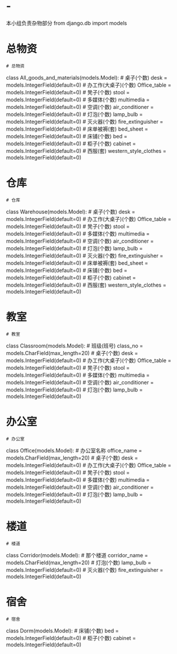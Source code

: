 # -
本小组负责杂物部分
from django.db import models
# 总物资
    # 总物资
class All_goods_and_materials(models.Model):
    # 桌子(个数)
    desk = models.IntegerField(default=0)
    # 办工作(大桌子)(个数)
    Office_table = models.IntegerField(default=0)
    # 凳子(个数)
    stool = models.IntegerField(default=0)
    # 多媒体(个数)
    multimedia = models.IntegerField(default=0)
    # 空调(个数)
    air_conditioner = models.IntegerField(default=0)
    # 灯泡(个数)
    lamp_bulb = models.IntegerField(default=0)
    # 灭火器(个数)
    fire_extinguisher = models.IntegerField(default=0)
    # 床单被褥(套)
    bed_sheet = models.IntegerField(default=0)
    # 床铺(个数)
    bed = models.IntegerField(default=0)
    # 柜子(个数)
    cabinet = models.IntegerField(default=0)
    # 西服(套)
    western_style_clothes = models.IntegerField(default=0)
# 仓库
    # 仓库
class Warehouse(models.Model):
    # 桌子(个数)
    desk = models.IntegerField(default=0)
    # 办工作(大桌子)(个数)
    Office_table = models.IntegerField(default=0)
    # 凳子(个数)
    stool = models.IntegerField(default=0)
    # 多媒体(个数)
    multimedia = models.IntegerField(default=0)
    # 空调(个数)
    air_conditioner = models.IntegerField(default=0)
    # 灯泡(个数)
    lamp_bulb = models.IntegerField(default=0)
    # 灭火器(个数)
    fire_extinguisher = models.IntegerField(default=0)
    # 床单被褥(套)
    bed_sheet = models.IntegerField(default=0)
    # 床铺(个数)
    bed = models.IntegerField(default=0)
    # 柜子(个数)
    cabinet = models.IntegerField(default=0)
    # 西服(套)
    western_style_clothes = models.IntegerField(default=0)
# 教室
    # 教室
class Classroom(models.Model):
    # 班级(班号)
    class_no = models.CharField(max_length=20)
    # 桌子(个数)
    desk = models.IntegerField(default=0)
    # 办工作(大桌子)(个数)
    Office_table = models.IntegerField(default=0)
    # 凳子(个数)
    stool = models.IntegerField(default=0)
    # 多媒体(个数)
    multimedia = models.IntegerField(default=0)
    # 空调(个数)
    air_conditioner = models.IntegerField(default=0)
    # 灯泡(个数)
    lamp_bulb = models.IntegerField(default=0)
# 办公室
    # 办公室
class Office(models.Model):
    # 办公室名称
    office_name = models.CharField(max_length=20)
    # 桌子(个数)
    desk = models.IntegerField(default=0)
    # 办工作(大桌子)(个数)
    Office_table = models.IntegerField(default=0)
    # 凳子(个数)
    stool = models.IntegerField(default=0)
    # 多媒体(个数)
    multimedia = models.IntegerField(default=0)
    # 空调(个数)
    air_conditioner = models.IntegerField(default=0)
    # 灯泡(个数)
    lamp_bulb = models.IntegerField(default=0)
# 楼道
    # 楼道
class Corridor(models.Model):
    # 那个楼道
    corridor_name = models.CharField(max_length=20)
    # 灯泡(个数)
    lamp_bulb = models.IntegerField(default=0)
    # 灭火器(个数)
    fire_extinguisher = models.IntegerField(default=0)
# 宿舍
    # 宿舍
class Dorm(models.Model):
    # 床铺(个数)
    bed = models.IntegerField(default=0)
    # 柜子(个数)
    cabinet = models.IntegerField(default=0)

